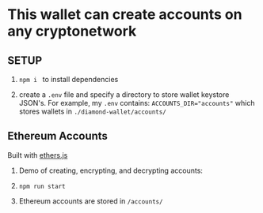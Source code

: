 # This wallet can create accounts on any cryptonetwork

## SETUP
1. `npm i ` to install dependencies

2. create a `.env` file and specify a directory to store wallet keystore JSON's. For example, my `.env` contains:
```ACCOUNTS_DIR="accounts"``` which stores wallets in `./diamond-wallet/accounts/`


## Ethereum Accounts
Built with [ethers.js](https://docs.ethers.io/ethers.js)
1. Demo of creating, encrypting, and decrypting accounts:

2. `npm run start`

3. Ethereum accounts are stored in `/accounts/`
